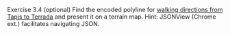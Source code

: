 Exercise 3.4 (optional)
Find the encoded polyline for [walking directions from Tapis to Terrada](http://maps.googleapis.com/maps/api/directions/json?sensor=false&origin=tapis+girona&destination=terrades+girona&mode=walking) and present it on a terrain map.
Hint: JSONView (Chrome ext.) facilitates navigating JSON.

